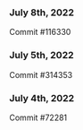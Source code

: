 ### July 8th, 2022

Commit #116330

### July 5th, 2022

Commit #314353


### July 4th, 2022

Commit #72281
